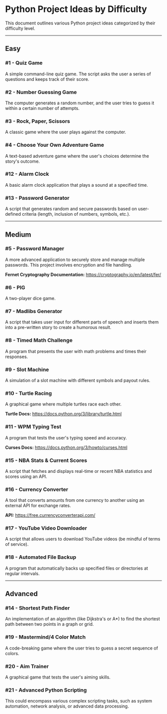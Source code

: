 # Python Project Ideas by Difficulty

This document outlines various Python project ideas categorized by their difficulty level.

---

## Easy

### #1 - Quiz Game

A simple command-line quiz game. The script asks the user a series of questions and keeps track of their score.

### #2 - Number Guessing Game

The computer generates a random number, and the user tries to guess it within a certain number of attempts.

### #3 - Rock, Paper, Scissors

A classic game where the user plays against the computer.

### #4 - Choose Your Own Adventure Game

A text-based adventure game where the user's choices determine the story's outcome.

### #12 - Alarm Clock

A basic alarm clock application that plays a sound at a specified time.

### #13 - Password Generator

A script that generates random and secure passwords based on user-defined criteria (length, inclusion of numbers, symbols, etc.).

---

## Medium

### #5 - Password Manager

A more advanced application to securely store and manage multiple passwords. This project involves encryption and file handling.

**Fernet Cryptography Documentation:** https://cryptography.io/en/latest/fer/

### #6 - PIG

A two-player dice game.

### #7 - Madlibs Generator

A script that takes user input for different parts of speech and inserts them into a pre-written story to create a humorous result.

### #8 - Timed Math Challenge

A program that presents the user with math problems and times their responses.

### #9 - Slot Machine

A simulation of a slot machine with different symbols and payout rules.

### #10 - Turtle Racing

A graphical game where multiple turtles race each other.

**Turtle Docs:** https://docs.python.org/3/library/turtle.html

### #11 - WPM Typing Test

A program that tests the user's typing speed and accuracy.

**Curses Docs:** https://docs.python.org/3/howto/curses.html

### #15 - NBA Stats & Current Scores

A script that fetches and displays real-time or recent NBA statistics and scores using an API.

### #16 - Currency Converter

A tool that converts amounts from one currency to another using an external API for exchange rates.

**API:** https://free.currencyconverterapi.com/

### #17 - YouTube Video Downloader

A script that allows users to download YouTube videos (be mindful of terms of service).

### #18 - Automated File Backup

A program that automatically backs up specified files or directories at regular intervals.

---

## Advanced

### #14 - Shortest Path Finder

An implementation of an algorithm (like Dijkstra's or A\*) to find the shortest path between two points in a graph or grid.

### #19 - Mastermind/4 Color Match

A code-breaking game where the user tries to guess a secret sequence of colors.

### #20 - Aim Trainer

A graphical game that tests the user's aiming skills.

### #21 - Advanced Python Scripting

This could encompass various complex scripting tasks, such as system automation, network analysis, or advanced data processing.